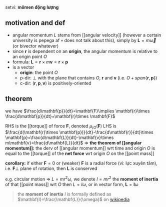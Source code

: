 setvi: **mômen động lượng**

## motivation and def
- angular momentum $L$ stems from [[angular velocity]] (however a certain university is pepega af :skull: does not talk about this), simply by $\mathbf{L}=m \vec{\omega}$ (or bivector whatever)
- since $\mathbf{r}$ is dependent on an **origin**, the angular momentum is relative to an origin point $O$
- formula: $\mathbf{L}=\mathbf{r}\times m\mathbf{v}=\mathbf{r}\times \mathbf{p}$
- is a vector
	- **origin**: the point $O$
	- p-dir: $\perp$ with the plane that contains $O$, $\mathbf{r}$ and $\mathbf{v}$ (i.e. $O+span \{ \mathbf{r}, \mathbf{p} \}$)
	- c-dir: $(\mathbf{r}, \mathbf{p}, \mathbf{v})$ is positively-oriented

## theorem
we have $\frac{d\mathbf{p}}{dt}=\mathbf{F}\implies \mathbf{r}\times \frac{d\mathbf{p}}{dt}=\mathbf{r}\times \mathbf{F}$

RHS is the [[torque]] of force $\mathbf{F}$, denoted $\mu_{/O}(\mathbf{F})$
LHS is $\frac{d(\mathbf{r}\times \mathbf{p})}{dt}-\frac{d\mathbf{r}}{dt}\times \mathbf{p}=\frac{d\mathbf{L}}{dt}-\mathbf{v}\times m\mathbf{v}=\frac{d\mathbf{L}}{dt}$
=> **the theorem of [[angular momentum]]:** the derv of [[angular momentum]] wrt time and origin $O$ is equal to the [[torque]] of the **net force** wrt origin $O$ on the [[point mass]]

**corollary:** if either $\mathbf{F}=0$ or (weaker) $\mathbf{F}$ is a radial force (vi: lực xuyên tâm), i.e. $\mathbf{F}\perp$ plane of rotation, then $\mathbf{L}$ is conserved

e.g. circular motion => $L=mr^{2}\omega$, we denote $I=mr^{2}$ the **moment of inertia** of that [[point mass]] wrt $O$ then $L=I\omega$, or in vector form, $\mathbf{L}=\mathbf{I}\omega$

> the **moment of inertia** $I$ is formally defined as $\mathbf{I}=\frac{\mathbf{L}}{\omega}$ on [wikipedia](https://en.wikipedia.org/wiki/Moment_of_inertia)
